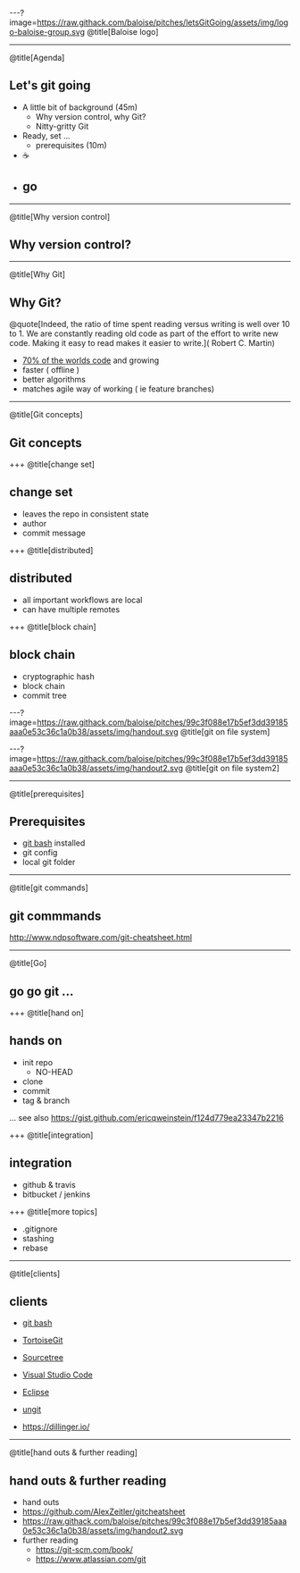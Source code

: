 ---?image=https://raw.githack.com/baloise/pitches/letsGitGoing/assets/img/logo-baloise-group.svg
@title[Baloise logo]

---
@title[Agenda]
## Let's git going

- A little bit of background (45m)
  -  Why version control, why Git?
  -  Nitty-gritty Git 
- Ready, set ...
  - prerequisites (10m)
- ☕
- go
  - 
 
---
@title[Why version control]
## Why version control?
 
---
@title[Why Git]
## Why Git?

@quote[Indeed, the ratio of time spent reading versus writing is well over 10 to 1. We are constantly reading old code as part of the effort to write new code. Making it easy to read makes it easier to write.](
Robert C. Martin)

- [70% of the worlds code](https://www.openhub.net/repositories/compare) and growing
- faster ( offline )
- better algorithms
- matches agile way of working ( ie feature branches)

---
@title[Git concepts]
## Git concepts

+++
@title[change set]
## change set

- leaves the repo in consistent state
- author
- commit message

+++
@title[distributed]
## distributed

- all important workflows are local
- can have multiple remotes


+++
@title[block chain]
## block chain

- cryptographic hash
- block chain
- commit tree
 
---?image=https://raw.githack.com/baloise/pitches/99c3f088e17b5ef3dd39185aaa0e53c36c1a0b38/assets/img/handout.svg
@title[git on file system]

---?image=https://raw.githack.com/baloise/pitches/99c3f088e17b5ef3dd39185aaa0e53c36c1a0b38/assets/img/handout2.svg
@title[git on file system2]

---
@title[prerequisites]
## Prerequisites

- [git bash](https://git-scm.com/downloads) installed
- git config
- local git folder  

---
@title[git commands]
## git commmands

http://www.ndpsoftware.com/git-cheatsheet.html

---
@title[Go]
## go go git ...

+++
@title[hand on]
## hands on

- init repo
  - NO-HEAD
- clone
- commit
- tag & branch

... 
see also https://gist.github.com/ericqweinstein/f124d779ea23347b2216


+++
@title[integration]
## integration

- github & travis
- bitbucket / jenkins


+++
@title[more topics]

- .gitignore
- stashing
- rebase

---
@title[clients]
## clients

- [git bash](https://git-scm.com/downloads)
- [TortoiseGit](https://tortoisegit.org/download/)
- [Sourcetree](https://www.sourcetreeapp.com/)
- [Visual Studio Code](https://code.visualstudio.com/download)
- [Eclipse](https://www.eclipse.org/downloads/)
- [ungit](https://github.com/FredrikNoren/ungit/releases)

- https://dillinger.io/

---
@title[hand outs & further reading]
## hand outs & further reading

-  hand outs
  - https://github.com/AlexZeitler/gitcheatsheet
  - https://raw.githack.com/baloise/pitches/99c3f088e17b5ef3dd39185aaa0e53c36c1a0b38/assets/img/handout2.svg
- further reading
  - https://git-scm.com/book/
  - https://www.atlassian.com/git
